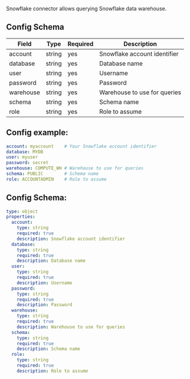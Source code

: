 Snowflake connector allows querying Snowflake data warehouse.

## Config Schema

| Field | Type | Required | Description |
|-------|------|----------|-------------|
| account | string | yes | Snowflake account identifier |
| database | string | yes | Database name |
| user | string | yes | Username |
| password | string | yes | Password |
| warehouse | string | yes | Warehouse to use for queries |
| schema | string | yes | Schema name |
| role | string | yes | Role to assume |

## Config example:

```yaml
account: myaccount    # Your Snowflake account identifier
database: MYDB
user: myuser
password: secret
warehouse: COMPUTE_WH # Warehouse to use for queries
schema: PUBLIC        # Schema name
role: ACCOUNTADMIN    # Role to assume 
```

## Config Schema:

```yaml
type: object
properties:
  account:
    type: string
    required: true
    description: Snowflake account identifier
  database:
    type: string
    required: true
    description: Database name
  user:
    type: string
    required: true
    description: Username
  password:
    type: string
    required: true
    description: Password
  warehouse:
    type: string
    required: true
    description: Warehouse to use for queries
  schema:
    type: string
    required: true
    description: Schema name
  role:
    type: string
    required: true
    description: Role to assume
```
